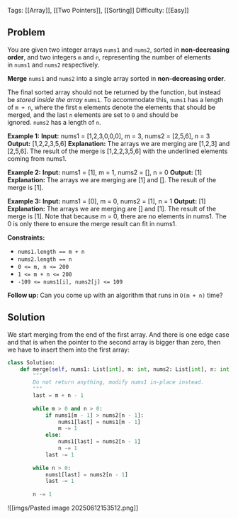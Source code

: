 Tags: [[Array]], [[Two Pointers]], [[Sorting]]
Difficulty: [[Easy]]
## Problem
You are given two integer arrays `nums1` and `nums2`, sorted in **non-decreasing order**, and two integers `m` and `n`, representing the number of elements in `nums1` and `nums2` respectively.

**Merge** `nums1` and `nums2` into a single array sorted in **non-decreasing order**.

The final sorted array should not be returned by the function, but instead be _stored inside the array_ `nums1`. To accommodate this, `nums1` has a length of `m + n`, where the first `m` elements denote the elements that should be merged, and the last `n` elements are set to `0` and should be ignored. `nums2` has a length of `n`.

**Example 1:**
**Input:** nums1 = [1,2,3,0,0,0], m = 3, nums2 = [2,5,6], n = 3
**Output:** [1,2,2,3,5,6]
**Explanation:** The arrays we are merging are [1,2,3] and [2,5,6].
The result of the merge is [1,2,2,3,5,6] with the underlined elements coming from nums1.

**Example 2:**
**Input:** nums1 = [1], m = 1, nums2 = [], n = 0
**Output:** [1]
**Explanation:** The arrays we are merging are [1] and [].
The result of the merge is [1].

**Example 3:**
**Input:** nums1 = [0], m = 0, nums2 = [1], n = 1
**Output:** [1]
**Explanation:** The arrays we are merging are [] and [1].
The result of the merge is [1].
Note that because m = 0, there are no elements in nums1. The 0 is only there to ensure the merge result can fit in nums1.

**Constraints:**
- `nums1.length == m + n`
- `nums2.length == n`
- `0 <= m, n <= 200`
- `1 <= m + n <= 200`
- `-109 <= nums1[i], nums2[j] <= 109`

**Follow up:** Can you come up with an algorithm that runs in `O(m + n)` time?

## Solution
We start merging from the end of the first array. And there is one edge case and that is when the pointer to the second array is bigger than zero, then we have to insert them into the first array:

```python
class Solution:
	def merge(self, nums1: List[int], m: int, nums2: List[int], n: int) -> None:
		"""
		Do not return anything, modify nums1 in-place instead.
		"""
		last = m + n - 1
		  
		while m > 0 and n > 0:
			if nums1[m - 1] > nums2[n - 1]:
				nums1[last] = nums1[m - 1]
				m -= 1
			else:
				nums1[last] = nums2[n - 1]
				n -= 1
			last -= 1
		  
		while n > 0:
			nums1[last] = nums2[n - 1]
			last -= 1
		
		n -= 1
```

![[imgs/Pasted image 20250612153512.png]]

